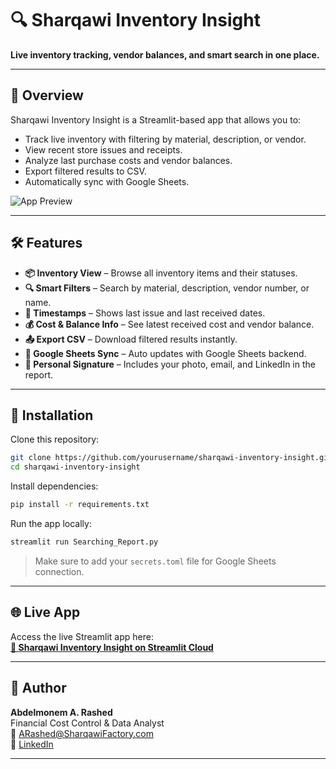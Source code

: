 
# 🔍 Sharqawi Inventory Insight

**Live inventory tracking, vendor balances, and smart search in one place.**

---

## 🚀 Overview

Sharqawi Inventory Insight is a Streamlit-based app that allows you to:
- Track live inventory with filtering by material, description, or vendor.
- View recent store issues and receipts.
- Analyze last purchase costs and vendor balances.
- Export filtered results to CSV.
- Automatically sync with Google Sheets.

![App Preview](preview.png)

---

## 🛠️ Features

- **📦 Inventory View** – Browse all inventory items and their statuses.
- **🔍 Smart Filters** – Search by material, description, vendor number, or name.
- **📅 Timestamps** – Shows last issue and last received dates.
- **💰 Cost & Balance Info** – See latest received cost and vendor balance.
- **📤 Export CSV** – Download filtered results instantly.
- **🔄 Google Sheets Sync** – Auto updates with Google Sheets backend.
- **🧾 Personal Signature** – Includes your photo, email, and LinkedIn in the report.

---

## 📂 Installation

Clone this repository:
```bash
git clone https://github.com/yourusername/sharqawi-inventory-insight.git
cd sharqawi-inventory-insight
```

Install dependencies:
```bash
pip install -r requirements.txt
```

Run the app locally:
```bash
streamlit run Searching_Report.py
```

> Make sure to add your `secrets.toml` file for Google Sheets connection.

---

## 🌐 Live App

Access the live Streamlit app here:  
**[🔗 Sharqawi Inventory Insight on Streamlit Cloud](https://storereportapp2-3fmqqjbh6yvj6hhsu5tcjq.streamlit.app/)**

---

## 👤 Author

**Abdelmonem A. Rashed**  
Financial Cost Control & Data Analyst  
📧 [ARashed@SharqawiFactory.com](mailto:ARashed@SharqawiFactory.com)  
🔗 [LinkedIn](https://www.linkedin.com/in/MonemRashed)

---
